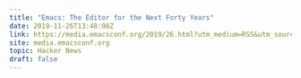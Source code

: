 ```yaml
---
title: "Emacs: The Editor for the Next Forty Years"
date: 2019-11-26T13:48:08Z
link: https://media.emacsconf.org/2019/26.html?utm_medium=RSS&utm_source=hune
site: media.emacsconf.org
topic: Hacker News
draft: false
---
```

